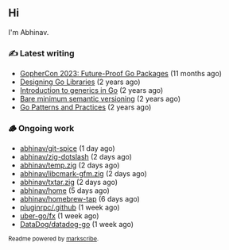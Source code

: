 ## Hi

I'm Abhinav.

### ✍️ Latest writing


- [GopherCon 2023: Future-Proof Go Packages](https://abhinavg.net/2023/09/27/future-proof-packages/) (11 months ago)
- [Designing Go Libraries](https://abhinavg.net/2022/12/06/designing-go-libraries/) (2 years ago)
- [Introduction to generics in Go](https://abhinavg.net/2022/11/23/generics-intro/) (2 years ago)
- [Bare minimum semantic versioning](https://abhinavg.net/2022/11/07/semver/) (2 years ago)
- [Go Patterns and Practices](https://abhinavg.net/2022/09/19/go-patterns-and-practices-talk/) (2 years ago)

### 🪵 Ongoing work


- [abhinav/git-spice](https://github.com/abhinav/git-spice) (1 day ago)
- [abhinav/zig-dotslash](https://github.com/abhinav/zig-dotslash) (2 days ago)
- [abhinav/temp.zig](https://github.com/abhinav/temp.zig) (2 days ago)
- [abhinav/libcmark-gfm.zig](https://github.com/abhinav/libcmark-gfm.zig) (2 days ago)
- [abhinav/txtar.zig](https://github.com/abhinav/txtar.zig) (2 days ago)
- [abhinav/home](https://github.com/abhinav/home) (5 days ago)
- [abhinav/homebrew-tap](https://github.com/abhinav/homebrew-tap) (6 days ago)
- [pluginrpc/.github](https://github.com/pluginrpc/.github) (1 week ago)
- [uber-go/fx](https://github.com/uber-go/fx) (1 week ago)
- [DataDog/datadog-go](https://github.com/DataDog/datadog-go) (1 week ago)

<sub>Readme powered by [markscribe](https://github.com/muesli/markscribe).</sub>
